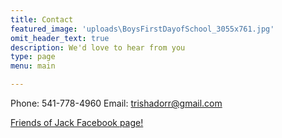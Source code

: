 ```yaml
---
title: Contact
featured_image: 'uploads\BoysFirstDayofSchool_3055x761.jpg'
omit_header_text: true
description: We'd love to hear from you
type: page
menu: main

---
```

Phone: 541-778-4960
Email: trishadorr@gmail.com

[Friends of Jack Facebook page!](https://www.facebook.com/groups/262701727595775/)

